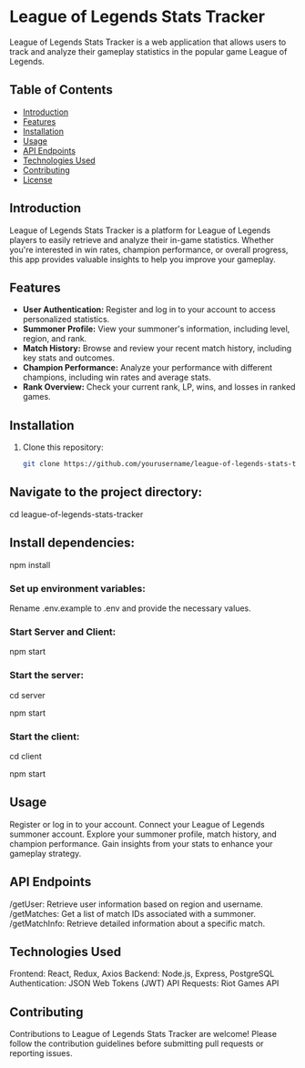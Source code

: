 # League of Legends Stats Tracker

League of Legends Stats Tracker is a web application that allows users to track and analyze their gameplay statistics in the popular game League of Legends.

## Table of Contents

- [Introduction](#introduction)
- [Features](#features)
- [Installation](#installation)
- [Usage](#usage)
- [API Endpoints](#api-endpoints)
- [Technologies Used](#technologies-used)
- [Contributing](#contributing)
- [License](#license)

## Introduction

League of Legends Stats Tracker is a platform for League of Legends players to easily retrieve and analyze their in-game statistics. Whether you're interested in win rates, champion performance, or overall progress, this app provides valuable insights to help you improve your gameplay.

## Features

- **User Authentication:** Register and log in to your account to access personalized statistics.
- **Summoner Profile:** View your summoner's information, including level, region, and rank.
- **Match History:** Browse and review your recent match history, including key stats and outcomes.
- **Champion Performance:** Analyze your performance with different champions, including win rates and average stats.
- **Rank Overview:** Check your current rank, LP, wins, and losses in ranked games.

## Installation

1. Clone this repository:
   ```bash
   git clone https://github.com/yourusername/league-of-legends-stats-tracker.git

## Navigate to the project directory:

cd league-of-legends-stats-tracker
## Install dependencies:

npm install

### Set up environment variables:

Rename .env.example to .env and provide the necessary values.

### Start Server and Client:
npm start

### Start the server:
cd server

npm start

### Start the client:

cd client

npm start

## Usage
Register or log in to your account.
Connect your League of Legends summoner account.
Explore your summoner profile, match history, and champion performance.
Gain insights from your stats to enhance your gameplay strategy.

## API Endpoints
/getUser: Retrieve user information based on region and username.
/getMatches: Get a list of match IDs associated with a summoner.
/getMatchInfo: Retrieve detailed information about a specific match.

## Technologies Used
Frontend: React, Redux, Axios
Backend: Node.js, Express, PostgreSQL
Authentication: JSON Web Tokens (JWT)
API Requests: Riot Games API

## Contributing
Contributions to League of Legends Stats Tracker are welcome! Please follow the contribution guidelines before submitting pull requests or reporting issues.